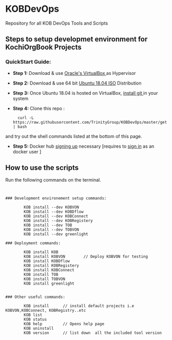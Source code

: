 # KOBDevOps

Repository for all KOB DevOps Tools and Scripts

## Steps to setup developmet environment for KochiOrgBook Projects

### QuickStart Guide:
* **Step 1:**
Download & use <a href="https://download.virtualbox.org/virtualbox/6.0.14/VirtualBox-6.0.14-133895-Win.exe">Oracle's VirtualBox </a> as Hypervisor

* **Step 2:**
Download & use 64 bit <a href="https://ubuntu.com/download/desktop/thank-you?version=18.04.3&architecture=amd64">Ubuntu 18.04 ISO</a> Distribution
* **Step 3:**
Once Ubuntu 18.04 is hosted on VirtualBox, <a href="https://github.com/EtricKombat/KOBDevOps/blob/master/docs/AutomatedScript.md">install git </a>  in your system

* **Step 4:**
Clone this repo :
        
        curl -L https://raw.githubusercontent.com/TrinityGroup/KOBDevOps/master/get.kobman.io | bash
        
and try out the shell commands listed at the bottom of this page.

* **Step 5:**
  Docker hub <a href="https://hub.docker.com/signup">signing up</a> necessary [requires to <a href="https://id.docker.com/login/?next=%2Fid%2Foauth%2Fauthorize%2F%3Fclient_id%3D43f17c5f-9ba4-4f13-853d-9d0074e349a7%26nonce%3DeyJhbGciOiJIUzI1NiIsInR5cCI6IkpXVCJ9.eyJhdWQiOiI0M2YxN2M1Zi05YmE0LTRmMTMtODUzZC05ZDAwNzRlMzQ5YTciLCJleHAiOjE1NzM1NDEzNTAsImlhdCI6MTU3MzU0MTA1MCwicmZwIjoiQ1B0Q1VVLUNUUmsxNnhWSlN0TFlqUT09IiwidGFyZ2V0X2xpbmtfdXJpIjoiaHR0cHM6Ly9odWIuZG9ja2VyLmNvbSJ9.v07IZvFlmimZkanC1VgC-FN2K0paxjFvAMqyXEiirtk%26redirect_uri%3Dhttps%253A%252F%252Fhub.docker.com%252Fsso%252Fcallback%26response_type%3Dcode%26scope%3Dopenid%26state%3DeyJhbGciOiJIUzI1NiIsInR5cCI6IkpXVCJ9.eyJhdWQiOiI0M2YxN2M1Zi05YmE0LTRmMTMtODUzZC05ZDAwNzRlMzQ5YTciLCJleHAiOjE1NzM1NDEzNTAsImlhdCI6MTU3MzU0MTA1MCwicmZwIjoiQ1B0Q1VVLUNUUmsxNnhWSlN0TFlqUT09IiwidGFyZ2V0X2xpbmtfdXJpIjoiaHR0cHM6Ly9odWIuZG9ja2VyLmNvbSJ9.v07IZvFlmimZkanC1VgC-FN2K0paxjFvAMqyXEiirtk">sign in</a> as an docker user ]



## How to use the scripts 
Run the following commands on the terminal. 

```code

 
### Development environement setup commands:

        KOB install --dev KOBVON
        KOB install --dev KOBDflow
        KOB install --dev KOBConnect        
        KOB install --dev KOBRegistery
        KOB install --dev TOB        
        KOB install --dev TOBVON
        KOB install --dev greenlight
        
### Deployment commands:
        
        KOB install KOB
        KOB install KOBVON        // Deploy KOBVON for testing
        KOB install KOBDflow
        KOB install KOBRegistery
        KOB install KOBConnect
        KOB install TOB
        KOB install TOBVON
        KOB install greenlight

        
### Other useful commands:        
  
        KOB install      // install default projects i.e KOBVON,KOBConnect, KOBRegistry..etc
        KOB list
        KOB status        
        KOB help         // Opens help page
        KOB uninstall        
        KOB version      // list down  all the included tool version
        
